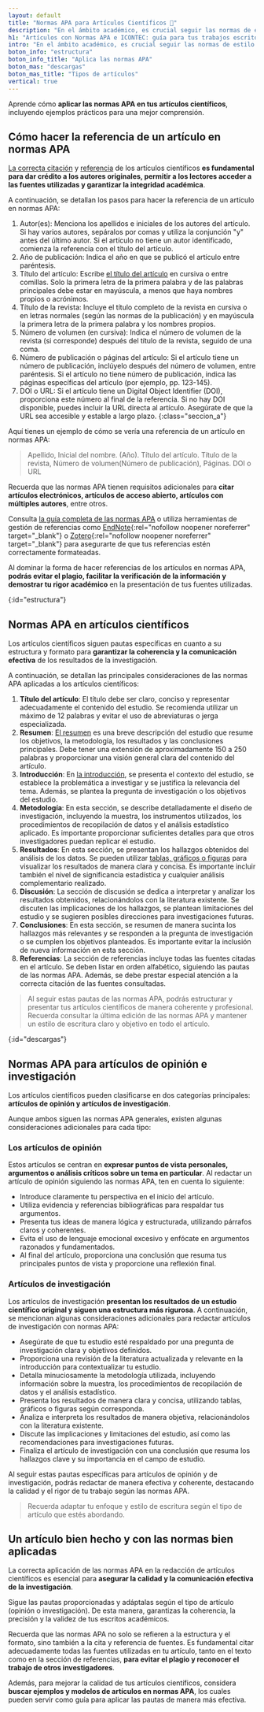 ```yaml
---
layout: default
title: "Normas APA para Artículos Científicos 📑"
description: "En el ámbito académico, es crucial seguir las normas de estilo adecuadas al redactar artículos científicos o de opinión, entre otros. ¡Te enseñamos todo aquí!👆"
h1: "Artículos con Normas APA e ICONTEC: guía para tus trabajos escritos"
intro: "En el ámbito académico, es crucial seguir las normas de estilo adecuadas al redactar artículos científicos."
boton_info: "estructura"
boton_info_title: "Aplica las normas APA"
boton_mas: "descargas"
boton_mas_title: "Tipos de artículos"
vertical: true
---
```

Aprende cómo **aplicar las normas APA en tus artículos científicos**, incluyendo ejemplos prácticos para una mejor comprensión.

## Cómo hacer la referencia de un artículo en normas APA

[La correcta citación]({{'normas-apa/citas-normas-apa'|relative_url}} "Citas Normas APA") y [referencia]({{'normas-apa/referencias-bibliograficas-normas-apa'|relative_url}} "Referencias Normas APA") de los artículos científicos **es fundamental para dar crédito a los autores originales, permitir a los lectores acceder a las fuentes utilizadas y garantizar la integridad académica**.

A continuación, se detallan los pasos para hacer la referencia de un artículo en normas APA:

1. Autor(es): Menciona los apellidos e iniciales de los autores del artículo. Si hay varios autores, sepáralos por comas y utiliza la conjunción "y" antes del último autor. Si el artículo no tiene un autor identificado, comienza la referencia con el título del artículo.
2. Año de publicación: Indica el año en que se publicó el artículo entre paréntesis.
3. Título del artículo: Escribe [el título del artículo]({{'normas-apa/titulos-y-subtitulos-normas-apa'|relative_url}} "Títulos Normas APA") en cursiva o entre comillas. Solo la primera letra de la primera palabra y de las palabras principales debe estar en mayúscula, a menos que haya nombres propios o acrónimos.
4. Título de la revista: Incluye el título completo de la revista en cursiva o en letras normales (según las normas de la publicación) y en mayúscula la primera letra de la primera palabra y los nombres propios.
5. Número de volumen (en cursiva): Indica el número de volumen de la revista (si corresponde) después del título de la revista, seguido de una coma.
6. Número de publicación o páginas del artículo: Si el artículo tiene un número de publicación, inclúyelo después del número de volumen, entre paréntesis. Si el artículo no tiene número de publicación, indica las páginas específicas del artículo (por ejemplo, pp. 123-145).
7. DOI o URL: Si el artículo tiene un Digital Object Identifier (DOI), proporciona este número al final de la referencia. Si no hay DOI disponible, puedes incluir la URL directa al artículo. Asegúrate de que la URL sea accesible y estable a largo plazo.
{:class="seccion_a"}

Aquí tienes un ejemplo de cómo se vería una referencia de un artículo en normas APA:

>Apellido, Inicial del nombre. (Año). Título del artículo. Título de la revista, Número de volumen(Número de publicación), Páginas. DOI o URL

Recuerda que las normas APA tienen requisitos adicionales para **citar artículos electrónicos, artículos de acceso abierto, artículos con múltiples autores**, entre otros.

Consulta [la guía completa de las normas APA]({{'normas-apa'|relative_url}} "Normas APA") o utiliza herramientas de gestión de referencias como [EndNote](https://endnote.com/){:rel="nofollow noopener noreferrer" target="_blank"} o [Zotero](https://www.zotero.org/){:rel="nofollow noopener noreferrer" target="_blank"} para asegurarte de que tus referencias estén correctamente formateadas.

Al dominar la forma de hacer referencias de los artículos en normas APA, **podrás evitar el plagio, facilitar la verificación de la información y demostrar tu rigor académico** en la presentación de tus fuentes utilizadas.
<!-- Anclaje para que la barra fijada no cubra el siguiente subtítulo -->
{:id="estructura"}

## Normas APA en artículos científicos

Los artículos científicos siguen pautas específicas en cuanto a su estructura y formato para **garantizar la coherencia y la comunicación efectiva** de los resultados de la investigación.

A continuación, se detallan las principales consideraciones de las normas APA aplicadas a los artículos científicos:

1. **Título del artículo**: El título debe ser claro, conciso y representar adecuadamente el contenido del estudio. Se recomienda utilizar un máximo de 12 palabras y evitar el uso de abreviaturas o jerga especializada.
2. **Resumen**: [El resumen]({{'resumen-trabajo-escrito'|relative_url}} "Resumen trabajo escrito") es una breve descripción del estudio que resume los objetivos, la metodología, los resultados y las conclusiones principales. Debe tener una extensión de aproximadamente 150 a 250 palabras y proporcionar una visión general clara del contenido del artículo.
3. **Introducción**: En [la introducción]({{'introduccion-trabajo-escrito'|relative_url}} "Introducción trabajo escrito"), se presenta el contexto del estudio, se establece la problemática a investigar y se justifica la relevancia del tema. Además, se plantea la pregunta de investigación o los objetivos del estudio.
4. **Metodología**: En esta sección, se describe detalladamente el diseño de investigación, incluyendo la muestra, los instrumentos utilizados, los procedimientos de recopilación de datos y el análisis estadístico aplicado. Es importante proporcionar suficientes detalles para que otros investigadores puedan replicar el estudio.
5. **Resultados**: En esta sección, se presentan los hallazgos obtenidos del análisis de los datos. Se pueden utilizar [tablas, gráficos o figuras]({{'normas-apa/tablas-y-figuras-normas-apa'|relative_url}} "Tablas y figuras Normas APA") para visualizar los resultados de manera clara y concisa. Es importante incluir también el nivel de significancia estadística y cualquier análisis complementario realizado.
6. **Discusión**: La sección de discusión se dedica a interpretar y analizar los resultados obtenidos, relacionándolos con la literatura existente. Se discuten las implicaciones de los hallazgos, se plantean limitaciones del estudio y se sugieren posibles direcciones para investigaciones futuras.
7. **Conclusiones**: En esta sección, se resumen de manera sucinta los hallazgos más relevantes y se responden a la pregunta de investigación o se cumplen los objetivos planteados. Es importante evitar la inclusión de nueva información en esta sección.
8. **Referencias**: La sección de referencias incluye todas las fuentes citadas en el artículo. Se deben listar en orden alfabético, siguiendo las pautas de las normas APA. Además, se debe prestar especial atención a la correcta citación de las fuentes consultadas.

>Al seguir estas pautas de las normas APA, podrás estructurar y presentar tus artículos científicos de manera coherente y profesional. Recuerda consultar la última edición de las normas APA y mantener un estilo de escritura claro y objetivo en todo el artículo.
<!-- Anclaje para que la barra fijada no cubra el siguiente subtítulo -->
{:id="descargas"}

## Normas APA para artículos de opinión e investigación

Los artículos científicos pueden clasificarse en dos categorías principales: **artículos de opinión y artículos de investigación**.

Aunque ambos siguen las normas APA generales, existen algunas consideraciones adicionales para cada tipo:

### Los artículos de opinión

Estos artículos se centran en **expresar puntos de vista personales, argumentos o análisis críticos sobre un tema en particular**. Al redactar un artículo de opinión siguiendo las normas APA, ten en cuenta lo siguiente:

* Introduce claramente tu perspectiva en el inicio del artículo.
* Utiliza evidencia y referencias bibliográficas para respaldar tus argumentos.
* Presenta tus ideas de manera lógica y estructurada, utilizando párrafos claros y coherentes.
* Evita el uso de lenguaje emocional excesivo y enfócate en argumentos razonados y fundamentados.
* Al final del artículo, proporciona una conclusión que resuma tus principales puntos de vista y proporcione una reflexión final.

### Artículos de investigación

Los artículos de investigación **presentan los resultados de un estudio científico original y siguen una estructura más rigurosa**. A continuación, se mencionan algunas consideraciones adicionales para redactar artículos de investigación con normas APA:

* Asegúrate de que tu estudio esté respaldado por una pregunta de investigación clara y objetivos definidos.
* Proporciona una revisión de la literatura actualizada y relevante en la introducción para contextualizar tu estudio.
* Detalla minuciosamente la metodología utilizada, incluyendo información sobre la muestra, los procedimientos de recopilación de datos y el análisis estadístico.
* Presenta los resultados de manera clara y concisa, utilizando tablas, gráficos o figuras según corresponda.
* Analiza e interpreta los resultados de manera objetiva, relacionándolos con la literatura existente.
* Discute las implicaciones y limitaciones del estudio, así como las recomendaciones para investigaciones futuras.
* Finaliza el artículo de investigación con una conclusión que resuma los hallazgos clave y su importancia en el campo de estudio.

Al seguir estas pautas específicas para artículos de opinión y de investigación, podrás redactar de manera efectiva y coherente, destacando la calidad y el rigor de tu trabajo según las normas APA.

>Recuerda adaptar tu enfoque y estilo de escritura según el tipo de artículo que estés abordando.

## Un artículo bien hecho y con las normas bien aplicadas

La correcta aplicación de las normas APA en la redacción de artículos científicos es esencial para **asegurar la calidad y la comunicación efectiva de la investigación**.

Sigue las pautas proporcionadas y adáptalas según el tipo de artículo (opinión o investigación). De esta manera, garantizas la coherencia, la precisión y la validez de tus escritos académicos.

Recuerda que las normas APA no solo se refieren a la estructura y el formato, sino también a la cita y referencia de fuentes. Es fundamental citar adecuadamente todas las fuentes utilizadas en tu artículo, tanto en el texto como en la sección de referencias, **para evitar el plagio y reconocer el trabajo de otros investigadores**.

Además, para mejorar la calidad de tus artículos científicos, considera **buscar ejemplos y modelos de artículos en normas APA**, los cuales pueden servir como guía para aplicar las pautas de manera más efectiva.
